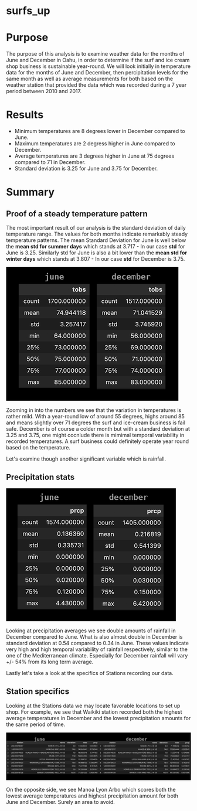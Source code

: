 # surfs_up

# Purpose 

The purpose of this analysis is to examine weather data for the months of June and December in Oahu, in order to determine if the surf and ice cream shop business is sustainable year-round. We will look initially in temperature data for the months of June and December, then percipitation levels for the same month as well as average measurements for both based on the weather station that provided the data which was recorded during a 7 year period between 2010 and 2017. 

# Results

- Minimum temperatures are 8 degrees lower in December compared to June.
- Maximum temperatures are 2 degress higher in June compared to December. 
- Average temperatures are 3 degrees higher in June at 75 degrees compared to 71 in December. 
- Standard deviation is 3.25 for June and 3.75 for December. 

# Summary

## Proof of a steady temperature pattern
The most important result of our analysis is the standard deviation of daily temperature range. The values for both months indicate remarkably steady temperature patterns. The mean Standard Deviation for June is well below the **mean std for summer days** which stands at 3.717 - In our case **std** for June is 3.25. Similarly std for June is also a bit lower than the **mean std for winter days** which stands at 3.807 - In our case **std** for December is 3.75. 

![](images/tobs_compare.png)

Zooming in into the numbers we see that the variation in temperatures is rather mild. With a year-round low of around 55 degrees, highs around 85 and means slightly over 71 degrees the surf and ice-cream business is fail safe. December is of course a colder month but with a standard deviation at 3.25 and 3.75, one might cocnlude there is mimimal temporal variability in recorded temperatures. A surf business could definitely operate year round based on the temperature. 

Let's examine though another significant variable which is rainfall. 

## Precipitation stats

![](images/prec_compare.png)

Looking at precipitation averages we see double amounts of rainfall in December compared to June. What is also almost double in December is standard deviation at 0.54 compared to 0.34 in June. These values indicate very high and high temporal variability of rainfall respectively, similar to the one of the Mediterranean climate. Especially for December rainfall will vary +/- 54% from its long term average. 

Lastly let's take a look at the specifics of Stations recording our data. 

## Station specifics

Looking at the Stations data we may locate favorable locations to set up shop. For example, we see that Waikiki station recorded both the highest average temperatures in December and the lowest precipitation amounts for the same period of time.

![](images/stations_compare.png)

On the opposite side, we see Manoa Lyon Arbo which scores both the lowest average temperatures and highest precipitation amount for both June and December. Surely an area to avoid. 
